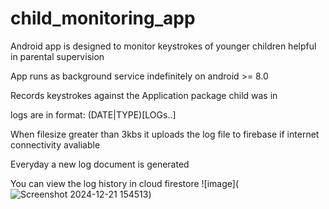 # child_monitoring_app
Android app is designed to monitor keystrokes of younger children helpful in parental supervision

App runs as background service indefinitely on android >= 8.0

Records keystrokes against the Application package child was in

logs are in format:
(DATE|TYPE)[LOGs..]


When filesize greater than 3kbs it uploads the log file to firebase if internet connectivity avaliable

Everyday a new log document is generated

You can view the log history in cloud firestore
![image](![Screenshot 2024-12-21 154513](https://github.com/user-attachments/assets/f1d98161-a167-489b-af04-26f3ebc47809))
